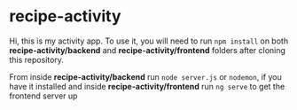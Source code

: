 # recipe-activity

Hi, this is my activity app. To use it, you will need to run `npm install` on both **recipe-activity/backend** and **recipe-activity/frontend** folders after cloning this repository.

From inside **recipe-activity/backend** run `node server.js` or `nodemon`, if you have it installed and inside **recipe-activity/frontend** run `ng serve` to get the frontend server up
